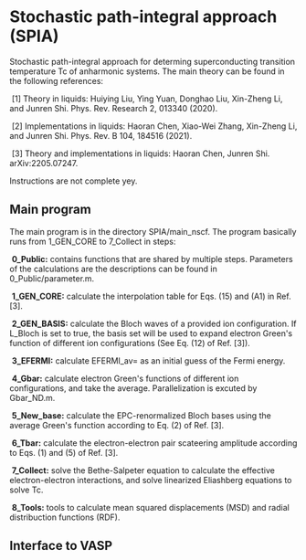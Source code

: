 # Stochastic path-integral approach (SPIA)
Stochastic path-integral approach for determing superconducting transition temperature Tc of anharmonic systems.
The main theory can be found in the following references:

&nbsp;[1] Theory in liquids: Huiying Liu, Ying Yuan, Donghao Liu, Xin-Zheng Li, and Junren Shi. Phys. Rev. Research 2, 013340 (2020). 

&nbsp;[2] Implementations in liquids: Haoran Chen, Xiao-Wei Zhang, Xin-Zheng Li, and Junren Shi. Phys. Rev. B 104, 184516 (2021).

&nbsp;[3] Theory and implementations in liquids: Haoran Chen, Junren Shi. arXiv:2205.07247.

Instructions are not complete yey.

## Main program
The main program is in the directory SPIA/main_nscf. 
The program basically runs from 1_GEN_CORE to 7_Collect in steps:

&nbsp;**0_Public:** contains functions that are shared by multiple steps. 
Parameters of the calculations are the descriptions can be found in 0_Public/parameter.m.

&nbsp;**1_GEN_CORE:** calculate the interpolation table for Eqs. (15) and (A1) in Ref. [3]. 

&nbsp;**2_GEN_BASIS:** calculate the Bloch waves of a provided ion configuration. If L_Bloch is set to true, the basis set will be used to expand electron Green's function of different ion configurations (See Eq. (12) of Ref. [3]).

&nbsp;**3_EFERMI:** calculate EFERMI_av=<Ef> as an initial guess of the Fermi energy.
        
&nbsp;**4_Gbar:** calculate electron Green's functions of different ion configurations, and take the average. Parallelization is excuted by Gbar_ND.m.

&nbsp;**5_New_base:** calculate the EPC-renormalized Bloch bases using the average Green's function according to Eq. (2) of Ref. [3].

&nbsp;**6_Tbar:** calculate the electron-electron pair scateering amplitude according to Eqs. (1) and (5) of Ref. [3].

&nbsp;**7_Collect:** solve the Bethe-Salpeter equation to calculate the effective electron-electron interactions, and solve linearized Eliashberg equations to solve Tc.

&nbsp;**8_Tools:** tools to calculate mean squared displacements (MSD) and radial distribuction functions (RDF).

## Interface to VASP
